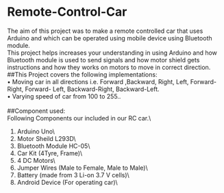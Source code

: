 # Remote-Control-Car
The aim of this project was to make a remote controlled car that uses Arduino and which can
be operated using mobile device using Bluetooth module.\
This project helps increases your understanding in using Arduino and how Bluetooth module is
used to send signals and how motor shield gets instructions and how they works on motors to
move in correct direction.\
##This Project covers the following implementations:\
  • Moving car in all directions i.e. Forward ,Backward, Right, Left, Forward-Right, Forward-
Left, Backward-Right, Backward-Left.\
  • Varying speed of car from 100 to 255..\
 \
##Component used:\
Following Components our included in our RC car.\
  1. Arduino Uno\
  2. Motor Sheild L293D\
  3. Bluetooth Module HC-05\
  4. Car Kit (4Tyre, Frame)\
  5. 4 DC Motors\
  6. Jumper Wires (Male to Female, Male to Male)\
  7. Battery (made from 3 Li-on 3.7 V cells)\
  8. Android Device (For operating car)\
